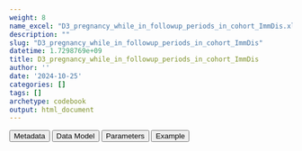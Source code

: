 ```yaml
---
weight: 8
name_excel: "D3_pregnancy_while_in_followup_periods_in_cohort_ImmDis.xlsx"
description: ""
slug: "D3_pregnancy_while_in_followup_periods_in_cohort_ImmDis"
datetime: 1.7298769e+09
title: D3_pregnancy_while_in_followup_periods_in_cohort_ImmDis
author: ''
date: '2024-10-25'
categories: []
tags: []
archetype: codebook
output: html_document
---
```


<script src="/rmarkdown-libs/core-js/shim.min.js"></script>
<script src="/rmarkdown-libs/react/react.min.js"></script>
<script src="/rmarkdown-libs/react/react-dom.min.js"></script>
<script src="/rmarkdown-libs/reactwidget/react-tools.umd.cjs"></script>
<script src="/rmarkdown-libs/htmlwidgets/htmlwidgets.js"></script>
<link href="/rmarkdown-libs/reactable/reactable.css" rel="stylesheet" />
<script src="/rmarkdown-libs/reactable-binding/reactable.js"></script>
<div class="tab">
<button class="tablinks" onclick="openCity(event, &#39;Metadata&#39;)" id="defaultOpen">Metadata</button>
<button class="tablinks" onclick="openCity(event, &#39;Data Model&#39;)">Data Model</button>
<button class="tablinks" onclick="openCity(event, &#39;Parameters&#39;)">Parameters</button>
<button class="tablinks" onclick="openCity(event, &#39;Example&#39;)">Example</button>
</div>
<div id="Metadata" class="tabcontent">
<div id="htmlwidget-1" class="reactable html-widget" style="width:auto;height:600px;"></div>
<script type="application/json" data-for="htmlwidget-1">{"x":{"tag":{"name":"Reactable","attribs":{"data":{"metadata_name":["Name of the dataset","Content of the dataset","Unit of observation","Dataset where the list of UoOs is fully listed and with 1 record per UoO","How many observations per UoO","NxUoO","Variables capturing the UoO","Primary key","Parameters",null,null,null,null,null,null,null,null,null,null,null],"metadata_content":["D3_pregnancy_while_in_followup_periods_in_cohort_{ImmDis}","Pregnancies that overlap period(s) while the oerson is in follow-up in the cohort of {ImmDis}","D3_pregnancy_final","D3_pregnancy_final","as many as the distinct periods of follow up that overlap the pregnancy",">= 0","pregnancy_id","pregnancy_id number_of_period_while_pregnant_{ImmDis}\r\n\r\n","ImmDis",null,null,null,null,null,null,null,null,null,null,null]},"columns":[{"id":"metadata_name","name":"metadata_name","type":"character"},{"id":"metadata_content","name":"metadata_content","type":"character"}],"sortable":false,"searchable":true,"pagination":false,"highlight":true,"bordered":true,"striped":true,"style":{"maxWidth":1800},"height":"600px","dataKey":"6beafa73a0e8d578ec065669cf838890"},"children":[]},"class":"reactR_markup"},"evals":[],"jsHooks":[]}</script>
</div>
<div id="Data Model" class="tabcontent">
<div id="htmlwidget-2" class="reactable html-widget" style="width:auto;height:600px;"></div>
<script type="application/json" data-for="htmlwidget-2">{"x":{"tag":{"name":"Reactable","attribs":{"data":{"Varname":["pregnancy_id","pregnancy_start_date","pregnancy_end_date","person_id","number_of_period_{ImmDis}","start_period_{ImmDis}_d","end_period_{ImmDis}_d","cause_end_period_{ImmDis}","start_period_in_this_pregnancy_{ImmDis}_d","end_period_in_this_pregnancy_{ImmDis}_d","number_of_period_in_this_pregnancy_{ImmDis}",null,null,null,null,null,null,null,null,null],"Description":["identifier of the pregnancy","best estimate of the date of pregnancy start","best estimate of the date of pregnancy end",null,"order of the periods","date when the period starts","date when the period ends","reason why the period has ended","start of a period of overlap between a pregnancy and one of the periods of follow-up in the cohort {ImmDis}","end of a period of overlap between a pregnancy and one of the periods of follow-up in the cohort {ImmDis}","ordering of the periods of pregnancy while in follow up",null,null,null,null,null,null,null,null,null],"Format":[null,"date","date",null,"integer",null,null,null,null,null,null,null,null,null,null,null,null,null,null,null],"Vocabulary":[null,null,null,null,"1, 2, 3 …",null,null,"1 = end of the study\r\n2 = death\r\n3 = end of observation period not due to death\r\n4 = vaccination\r\n5 = flare",null,null,null,null,null,null,null,null,null,null,null,null],"Description / Notes":[null,null,null,null,null,null,null,null,null,null,"during a same pregnancy the may be multiple periods of followup (same number_of_period_{ImmDis})",null,null,null,null,null,null,null,null,null],"Parameters":[null,null,null,null,null,null,null,null,null,null,null,null,null,null,null,null,null,null,null,null],"Source tables and variables":["D3_pregnancy_final","D3_pregnancy_final","D3_pregnancy_final",null,null,null,null,null,null,null,null,null,null,null,null,null,null,null,null,null],"Retrieved":["yes","yes","yes","yes","yes","yes","yes","yes",null,null,null,null,null,null,null,null,null,null,null,null],"Calculated":[null,null,null,null,null,null,null,null,"yes","yes",null,null,null,null,null,null,null,null,null,null],"Algorithm_id":[null,null,null,null,null,null,null,null,null,null,null,null,null,null,null,null,null,null,null,null],"Rule":[null,null,null,null,null,null,null,null,null,null,null,null,null,null,null,null,null,null,null,null]},"columns":[{"id":"Varname","name":"Varname","type":"character"},{"id":"Description","name":"Description","type":"character"},{"id":"Format","name":"Format","type":"character"},{"id":"Vocabulary","name":"Vocabulary","type":"character"},{"id":"Description / Notes","name":"Description / Notes","type":"character"},{"id":"Parameters","name":"Parameters","type":"logical"},{"id":"Source tables and variables","name":"Source tables and variables","type":"character"},{"id":"Retrieved","name":"Retrieved","type":"character"},{"id":"Calculated","name":"Calculated","type":"character"},{"id":"Algorithm_id","name":"Algorithm_id","type":"logical"},{"id":"Rule","name":"Rule","type":"logical"}],"sortable":false,"searchable":true,"pagination":false,"highlight":true,"bordered":true,"striped":true,"style":{"maxWidth":1800},"height":"600px","dataKey":"9ec7c04e97579f1049e6a78c10193cdd"},"children":[]},"class":"reactR_markup"},"evals":[],"jsHooks":[]}</script>
</div>
<div id="Parameters" class="tabcontent">
<div id="htmlwidget-3" class="reactable html-widget" style="width:auto;height:600px;"></div>
<script type="application/json" data-for="htmlwidget-3">{"x":{"tag":{"name":"Reactable","attribs":{"data":{"parameter":["ImmDis","ImmDis","ImmDis","ImmDis","ImmDis","ImmDis","ImmDis","ImmDis","ImmDis","ImmDis",null,null,null,null,null,null,null,null,null,null],"value":["E_GRAVES_AESI","Im_HASHIMOTO_AESI","V_PAN_AESI","M_ARTRHEU_AESI","M_ARTPSORIATIC_AESI","N_DEMYELMS_AESI","SK_ERYTHEMANODOSUM_AESI","Im_SLE_AESI","D_ULCERATIVECOLITIS_AESI","D_HEPATITISAUTOIMMUNE_AESI",null,null,null,null,null,null,null,null,null,null],"label":["Graves","Hashimoto","Polyarteritis nodose","Rheumatoid arthritis","Psoriatic arthritis","Multiple sclerosis","Erythema nodosum","SLE","Ulcerative colitis","Autoimmune hepatitis",null,null,null,null,null,null,null,null,null,null],"parameter_in_program":["immune_diseases_in_the_study","immune_diseases_in_the_study","immune_diseases_in_the_study","immune_diseases_in_the_study","immune_diseases_in_the_study","immune_diseases_in_the_study","immune_diseases_in_the_study","immune_diseases_in_the_study","immune_diseases_in_the_study","immune_diseases_in_the_study",null,null,null,null,null,null,null,null,null,null],"set_in_step":[null,null,null,null,null,null,null,null,null,null,null,null,null,null,null,null,null,null,null,null],"notes":[null,null,null,null,null,null,null,null,null,null,null,null,null,null,null,null,null,null,null,null]},"columns":[{"id":"parameter","name":"parameter","type":"character"},{"id":"value","name":"value","type":"character"},{"id":"label","name":"label","type":"character"},{"id":"parameter_in_program","name":"parameter_in_program","type":"character"},{"id":"set_in_step","name":"set_in_step","type":"logical"},{"id":"notes","name":"notes","type":"logical"}],"sortable":false,"searchable":true,"pagination":false,"highlight":true,"bordered":true,"striped":true,"style":{"maxWidth":1800},"height":"600px","dataKey":"43e20ea6d74466c41071f549c1995617"},"children":[]},"class":"reactR_markup"},"evals":[],"jsHooks":[]}</script>
</div>
<div id="Example" class="tabcontent">
<div id="htmlwidget-4" class="reactable html-widget" style="width:auto;height:600px;"></div>
<script type="application/json" data-for="htmlwidget-4">{"x":{"tag":{"name":"Reactable","attribs":{"data":{"D3_pregnancy_while_in_followup_periods_in_cohort_{ImmDis}":["pregnancy_id","P01_2","P02_1","P02_1","P02_2","P03_2","P03_3","P04_2","P04_2","P04_2",null,null,null,null,"D3_pregnancy_final","pregnancy_id","P01_1","P01_2","P02_1","P02_2"],"...2":["pregnancy_start_date","450","450","450","900","450","900","500","500","500",null,null,null,null,null,"person_id","P01","P01","P02","P02"],"...3":["pregnancy_end_date","730","730","730","1180","730","1180","780","780","780",null,null,null,null,null,"age_at_start_of_pregnancy",null,null,null,null],"...4":["person_id","P01","P02","P02","P02","P03","P03","P04","P04","P04",null,null,null,null,null,"pregnancy_start_date","1","450","450","900"],"...5":["number_of_period_{ImmDis}","1","1","2","3","1","1","1","2","3",null,null,null,null,null,"pregnancy_end_date","280","730","730","1180"],"...6":["start_period_{ImmDis}_d","501","451","690","941","390","390","500","620","770",null,null,null,null,null,"meaning_start_date",null,null,null,null],"...7":["end_period_{ImmDis}_d","680","499","799","1000","1500","1500","520","680","900",null,null,null,null,null,"meaning_end_date",null,null,null,null],"...8":["cause_end_period_{ImmDis}","4","4","5","3","3","3","5","5","5",null,null,null,null,null,"type_of_pregnancy_end",null,null,null,null],"...9":["start_period_in_this_pregnancy_{ImmDis}_d","501","451","690","941","450","900","500","620","770",null,null,null,null,null,"date_of_principal_record",null,null,null,null],"...10":["end_period_in_this_pregnancy_{ImmDis}_d","680","499","730","1000","730","1180","520","680","780",null,null,null,null,null,"meaning_of_principal_record",null,null,null,null],"...11":["number_of_period_in_this_pregnancy_{ImmDis}","1","1","2","1","1","1","1","2","3",null,null,null,null,null,"date_of_oldest_record",null,null,null,null],"...12":[null,null,null,null,null,null,null,null,null,null,null,null,null,null,null,"date_of_most_recent_record\r\n",null,null,null,null],"...13":[null,null,null,null,null,null,null,null,null,null,null,null,null,null,null,"imputed_start_of_pregnancy",null,null,null,null],"...14":[null,null,null,null,null,null,null,null,null,null,null,null,null,null,null,"imputed_end_of_pregnancy",null,null,null,null],"...15":[null,null,null,null,null,null,null,null,null,null,null,null,null,null,null,"highest_quality",null,null,null,null],"...16":[null,null,null,null,null,null,null,null,null,null,null,null,null,null,null,"number_of_records_in_the_group",null,null,null,null],"...17":[null,null,null,null,null,null,null,null,null,null,null,null,null,null,null,"number_green",null,null,null,null],"...18":[null,null,null,null,null,null,null,null,null,null,null,null,null,null,null,"number_yellow",null,null,null,null],"...19":[null,null,null,null,null,null,null,null,null,null,null,null,null,null,null,"number_blue",null,null,null,null],"...20":[null,null,null,null,null,null,null,null,null,null,null,null,null,null,null,"number_red",null,null,null,null],"...21":[null,null,null,null,null,null,null,null,null,null,null,null,null,null,null,"PROMPT",null,null,null,null],"...22":[null,null,null,null,null,null,null,null,null,null,null,null,null,null,null,"CONCEPTSET",null,null,null,null],"...23":[null,null,null,null,null,null,null,null,null,null,null,null,null,null,null,"EUROCAT",null,null,null,null],"...24":[null,null,null,null,null,null,null,null,null,null,null,null,null,null,null,"ITEMSET",null,null,null,null],"...25":[null,null,null,null,null,null,null,null,null,null,null,null,null,null,null,"algorithm_for_reconciliation",null,null,null,null],"...26":[null,null,null,null,null,null,null,null,null,null,null,null,null,null,null,"description",null,null,null,null],"...27":[null,null,null,null,null,null,null,null,null,null,null,null,null,null,null,"GGDE",null,null,null,null],"...28":[null,null,null,null,null,null,null,null,null,null,null,null,null,null,null,"GGDS",null,null,null,null],"...29":[null,null,null,null,null,null,null,null,null,null,null,null,null,null,null,"INSUF_QUALITY",null,null,null,null],"...30":[null,null,null,null,null,null,null,null,null,null,null,null,null,null,null,"gestage_greater_44",null,null,null,null],"...31":[null,null,null,null,null,null,null,null,null,null,null,null,null,null,null,"sex_at_instance_creation",null,null,null,null],"...32":[null,null,null,null,null,null,null,null,null,null,null,null,null,null,null,"n_child",null,null,null,null],"...33":[null,null,null,null,null,null,null,null,null,null,null,null,null,null,null,"child_in multiple_pregnancies",null,null,null,null]},"columns":[{"id":"D3_pregnancy_while_in_followup_periods_in_cohort_{ImmDis}","name":"D3_pregnancy_while_in_followup_periods_in_cohort_{ImmDis}","type":"character"},{"id":"...2","name":"...2","type":"character"},{"id":"...3","name":"...3","type":"character"},{"id":"...4","name":"...4","type":"character"},{"id":"...5","name":"...5","type":"character"},{"id":"...6","name":"...6","type":"character"},{"id":"...7","name":"...7","type":"character"},{"id":"...8","name":"...8","type":"character"},{"id":"...9","name":"...9","type":"character"},{"id":"...10","name":"...10","type":"character"},{"id":"...11","name":"...11","type":"character"},{"id":"...12","name":"...12","type":"character"},{"id":"...13","name":"...13","type":"character"},{"id":"...14","name":"...14","type":"character"},{"id":"...15","name":"...15","type":"character"},{"id":"...16","name":"...16","type":"character"},{"id":"...17","name":"...17","type":"character"},{"id":"...18","name":"...18","type":"character"},{"id":"...19","name":"...19","type":"character"},{"id":"...20","name":"...20","type":"character"},{"id":"...21","name":"...21","type":"character"},{"id":"...22","name":"...22","type":"character"},{"id":"...23","name":"...23","type":"character"},{"id":"...24","name":"...24","type":"character"},{"id":"...25","name":"...25","type":"character"},{"id":"...26","name":"...26","type":"character"},{"id":"...27","name":"...27","type":"character"},{"id":"...28","name":"...28","type":"character"},{"id":"...29","name":"...29","type":"character"},{"id":"...30","name":"...30","type":"character"},{"id":"...31","name":"...31","type":"character"},{"id":"...32","name":"...32","type":"character"},{"id":"...33","name":"...33","type":"character"}],"sortable":false,"searchable":true,"pagination":false,"highlight":true,"bordered":true,"striped":true,"style":{"maxWidth":1800},"height":"600px","dataKey":"37bfe76d7f7e2c3366b7e06091196d36"},"children":[]},"class":"reactR_markup"},"evals":[],"jsHooks":[]}</script>
</div>
